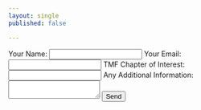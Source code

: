 ```yaml
---
layout: single
published: false

---
```

<form
  action="https://formspree.io/xaylwald"
  method="POST"
>
  <label>
    Your Name:
    <input type="text" name="name">
  </label>
  <label>
    Your Email:
    <input type="email" name="_replyto">
  </label>
  <label>
    TMF Chapter of Interest:
    <input type="text" name="chapter">
  </label>
  <label>
    Any Additional Information:
    <textarea name="message"></textarea>
  </label>
  <input type="submit" value="Send">
</form>
